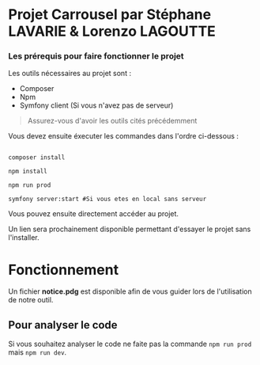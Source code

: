 # Projet Carrousel par Stéphane LAVARIE & Lorenzo LAGOUTTE

### Les prérequis pour faire fonctionner le projet

Les outils nécessaires au projet sont :
- Composer
- Npm
- Symfony client (Si vous n'avez pas de serveur)

> Assurez-vous d'avoir les outils cités précédemment

Vous devez ensuite éxecuter les commandes dans l'ordre ci-dessous :

```shell script

composer install

npm install

npm run prod

symfony server:start #Si vous etes en local sans serveur

```

Vous pouvez ensuite directement accéder au projet.

Un lien sera prochainement disponible permettant d'essayer le projet sans l'installer.

# Fonctionnement 

Un fichier **notice.pdg** est disponible afin de vous guider lors de l'utilisation de notre outil.

## Pour analyser le code

Si vous souhaitez analyser le code ne faite pas la commande `npm run prod` mais `npm run dev`.